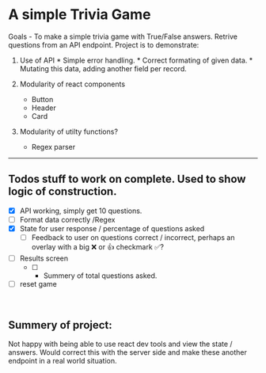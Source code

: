 # A simple Trivia Game 

Goals - To make a simple trivia game with True/False answers. Retrive questions from an API endpoint. Project is to demonstrate:

  1. Use of API
    * Simple error handling.
    * Correct formating of given data. 
    * Mutating this data, adding another field per record.

  2. Modularity of react components
      * Button
      * Header
      * Card

  3. Modularity of utilty functions?
      * Regex parser

  
---
## Todos stuff to work on complete. Used to show logic of construction. 

- [x] API working, simply get 10 questions.
- [ ] Format data correctly /Regex 
- [x] State for user response / percentage of questions asked
  - [ ] Feedback to user on questions correct / incorrect, perhaps an overlay with a big :x: or :+1: checkmark :white_check_mark:?
- [ ] Results screen
  - [ ] - Summery of total questions asked. 
- [ ] reset game

</br>

## Summery of project: 
Not happy with being able to use react dev tools and view the state / answers. Would correct this with the server side and make these another endpoint in a real world situation. 

